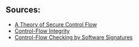 Sources:
--------
* [A Theory of Secure Control Flow](http://scholar.google.com/scholar?cluster=12324133742810331553)
* [Control-Flow Integrity](http://scholar.google.com/scholar?cluster=17516409020971538669)
* [Control-Flow Checking by Software Signatures](http://scholar.google.com/scholar?cluster=5518067722621031719)

